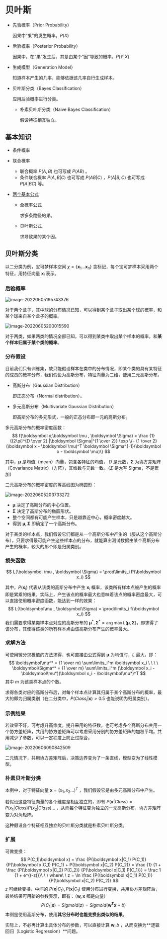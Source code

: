 # 贝叶斯

- 先验概率（Prior Probability）

	因果中“果”的发生概率。$P(X)$

- 后验概率（Posterior Probability）

	因果中，在“果”发生后，其是由某个“因”导致的概率。$P(Y|X)$

- 生成模型（Generation Model）

	知道样本产生的几率，能够依据该几率自行生成样本。
	
- 贝叶斯分类（Bayes Classification）

  应用后验概率进行分类。

  - 朴素贝叶斯分类（Naive Bayes Classification）

  	假设特征相互独立。

## 基本知识

- 条件概率

- 联合概率

	- 联合概率 $P(A,B)$ 也可写成 $P(AB)$ 。
	- 条件联合概率 $P(A,B|C)$ 也可写成 $P(AB|C)$ ，$P(A|B,C)$ 也可写成 $P(A|BC)$ 等。

- [两个基本公式](https://www.bilibili.com/video/BV1a4411B7B4/?spm_id_from=333.337.search-card.all.click&vd_source=cafe7452ab275bd6570fc6a28a44ee23)

	- 全概率公式

		求多条路径的果。

	- 贝叶斯公式

		求导致果的某个因。

## 贝叶斯分类

以二分类为例，宝可梦样本空间 $\chi = \{\boldsymbol x_1 \dots \boldsymbol x_n\}$ 含标记，每个宝可梦样本采用两个特征，用特征向量 $\boldsymbol x_i$ 表示。

### 后验概率

![image-20220605195743376](images/贝叶斯/image-20220605195743376.png)

对于两个盒子，其中球的分布情况已知，可以得到某个盒子取出某个球的概率，和某个球来自某个盒子的概率。

![image-20220605200015590](images/贝叶斯/image-20220605200015590.png)

对于两类，如果两类的情况全部已知，可以得到某类中取出某个样本的概率，和**某个样本归属于某个类的概率**。

### 分布假设

目前我们只有训练集，故只能假设样本在类中的分布情况，即某个类的具有某特征的成员的概率分布，我们假设为高斯分布，特征向量为二维，使用二元高斯分布。

- 高斯分布（Gaussian Distribution）

	即正态分布（Normal distribution）。

- 多元高斯分布（Multivariate Gaussian Distribution）

	即高斯分布的多元形式，一般的正态分布即一元的高斯分布。

多元高斯分布的概率密度函数：
$$
f(\boldsymbol x;\boldsymbol \mu , \boldsymbol \Sigma) = \frac {1} {(2\pi)^{D \over 2} |\boldsymbol \Sigma|^{1 \over 2}} \exp \{- {1 \over 2}(\boldsymbol x - \boldsymbol \mu)^T \boldsymbol \Sigma^{-1}(\boldsymbol x - \boldsymbol \mu)\}
$$

其中，$\boldsymbol \mu$ 是均值（mean）向量，包含各特征的均值， $D$ 是元数，$\boldsymbol \Sigma$  为协方差矩阵（Covariance Matrix）（方阵），其维数与元数一致。（$\Sigma$ 是大写 Sigma，不是累加）

二元高斯分布的概率密度的等高线图为椭圆形：

![image-20220605203733272](images/贝叶斯/image-20220605203733272.png)

- $\boldsymbol \mu$ 决定了高斯分布的中心位置。
- $\boldsymbol \Sigma$ 决定了高斯分布的椭圆形状。
- 整个空间都有可能产生样本，只是越靠近中心，概率密度越大。
- 得到 $\boldsymbol \mu , \boldsymbol \Sigma$ 即确定了一个高斯分布。

对于某类的样本点，我们假设它们都是从一个高斯分布中产生的（服从这个高斯分布），只要求得最可能产生这些样本点的分布，就能算出测试数据由某个高斯分布产生的概率，较大的那个即是归属类别。

### 损失函数

$$
L(\boldsymbol \mu , \boldsymbol \Sigma) = \prod\limits_i P(\boldsymbol x_i)
$$

其中，$P(\boldsymbol x_i)$ 代表从该类的高斯分布中产生 $\boldsymbol x_i$ 概率，该类所有样本点被产生的概率即是累乘的结果。实际上，产生该点的概率最大也意味着该点的概率密度最大，可以直接使用概率密度函数，能达到一样的效果：
$$
L(\boldsymbol\mu , \boldsymbol\Sigma) = \prod\limits_i f(\boldsymbol x_i)
$$
我们需要求得某类样本点对应的高斯分布的 $\boldsymbol\mu^*,\boldsymbol\Sigma^* = \arg \max L(\boldsymbol\mu, \boldsymbol\Sigma)$，即求得了该分布，其使得该类的所有样本点由该高斯分布产生的概率最大。

### 求解方法

可使用微分求极值的方法求得，也可直接由公式得到 $\boldsymbol\mu$ 为均值时，$L$ 最大，即：
$$
\boldsymbol\mu^* = {1 \over m} \sum\limits_i^m \boldsymbol x_i \ \ \ \ \boldsymbol\Sigma^* = {1 \over m} \sum\limits_i^m (\boldsymbol x_i - \boldsymbol\mu*)(\boldsymbol x_i - \boldsymbol\mu*)^T
$$
其中 $m$ 为该类样本点的个数。

求得各类对应的高斯分布后，对每个样本点计算其归属于某个高斯分布的概率，最大的即为归属类别（在二分类中，$P(Class_i|\boldsymbol x) \gt 0.5$ 也能说明为归属类别）。

### 示例结果

若效果不好，可考虑升高维度，提升采用的特征数，也可考虑多个高斯分布共用一个协方差矩阵，共用的协方差矩阵可以考虑采用分别的协方差矩阵的加权平均。共用减少了参数，可以一定程度上防止过拟合。

![image-20220606090842509](images/贝叶斯/image-20220606090842509.png)

二元情况下，共用协方差矩阵后，决策边界变为了一条直线，模型变为了线性模型。

### 朴素贝叶斯分类

本例中，对于特征向量 $\boldsymbol x = (x_1, x_2 \dots)^T$ ，我们假设它是由多元高斯分布中产生。

若假设这些特征向量的各个维度是相互独立的，即有 $P(\boldsymbol x|Class) = P(x_1|Class)P(x_2|Class) \dots$ ，从而每个特征变为独立的一元高斯分布，协方差矩阵变为对角矩阵。

这种假设各个特征相互独立的贝叶斯分类就是朴素贝叶斯分类。

### 扩展

可做变换：
$$
P(C_1|\boldsymbol x) = \frac {P(\boldsymbol x|C_1) P(C_1)} {P(\boldsymbol x|C_1) P(C_1) + P(\boldsymbol x|C_2) P(C_2)}
= \frac {1} {1 + \frac {P(\boldsymbol x|C_2) P(C_2)} {P(\boldsymbol x|C_1) P(C_1)}}
= \frac 1 {1 + e^{(-z)}}\ \ \ where\ \ z = \ln \frac {P(\boldsymbol x|C_1) P(C_1)} {P(\boldsymbol x|C_2) P(C_2)}
$$
$z$ 可继续变换，中间的 $P(\boldsymbol x|C_1),P(\boldsymbol x|C_1)$ 使用分布进行变换，共用协方差矩阵后，最终结果可用新的参数表示，即有：（$\boldsymbol {w,x}$ 都是向量）
$$
P(C_1|\boldsymbol x) = Sigmoid(z) = Sigmoid(\boldsymbol{ \boldsymbol w^T \boldsymbol x} + b)
$$
本例是使用高斯分布，使用**其它分布时也能变换出类似的结果**。

实际上，不必再计算出具体分布的参数，可以直接计算 $\boldsymbol w, b$ ，从而变换为**逻辑回归（Logistic Regression）**问题。